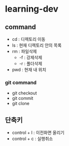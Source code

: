 # learning-dev

## command
- cd : 디렉토리 이동
- ls : 현재 디렉토리 안의 목록
- rm : 파일삭제
    - -f : 강제삭제
    - -r : 폴더삭제
- pwd : 현재 내 위치

### git command
- git checkout
- git commit
- git clone

## 단축키
- control + l : 이전화면 올리기
- control + c : 실행취소
